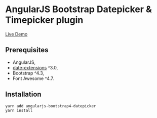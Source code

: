 # AngularJS Bootstrap Datepicker & Timepicker plugin

[Live Demo](https://mateuszrohde.pl/repository/angularjs-bootstrap4-datepicker/demo/index.html)

## Prerequisites

- AngularJS,
- [date-extensions](https://yarnpkg.com/en/package/date-extensions) ^3.0,
- Bootstrap ^4.3,
- Font Awesome ^4.7.

## Installation

```
yarn add angularjs-bootstrap4-datepicker
yarn install
```
